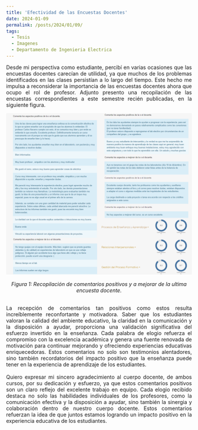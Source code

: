 ```yaml
---
title: 'Efectividad de las Encuestas Docentes'
date: 2024-01-09
permalink: /posts/2024/01/09/
tags:
  - Tesis
  - Imagenes
  - Departamento de Ingenieria Electrica
---
```



<div style="text-align: justify;">Desde mi perspectiva como estudiante, percibí en varias ocasiones que las encuestas docentes carecían de utilidad, ya que muchos de los problemas identificados en las clases persistían a lo largo del tiempo. Este hecho me impulsa a reconsiderar la importancia de las encuestas docentes ahora que ocupo el rol de profesor. Adjunto presento una recopilación de las encuestas correspondientes a este semestre recién publicadas, en la siguiente figura. </div>


<p align="center">
  <p align="center">
  <img src="/files/Encuestas_2023_02.png" alt="Recopilación de comentarios positivos y a mejorar de la ultima encuesta docente.">
</p>
<p align="center">
  <em>Figura 1: Recopilación de comentarios positivos y a mejorar de la ultima encuesta docente.</em>
</p>

<br>
<div style="text-align: justify;">La recepción de comentarios tan positivos como estos resulta increíblemente reconfortante y motivadora. Saber que los estudiantes valoran la calidad del ambiente educativo, la claridad en la comunicación y la disposición a ayudar, proporciona una validación significativa del esfuerzo invertido en la enseñanza. Cada palabra de elogio refuerza el compromiso con la excelencia académica y genera una fuente renovada de motivación para continuar mejorando y ofreciendo experiencias educativas enriquecedoras. Estos comentarios no solo son testimonios alentadores, sino también recordatorios del impacto positivo que la enseñanza puede tener en la experiencia de aprendizaje de los estudiantes.</div>
<br>
<div style="text-align: justify;">Quiero expresar mi sincero agradecimiento al cuerpo docente, de ambos cursos, por su dedicación y esfuerzo, ya que estos comentarios positivos son un claro reflejo del excelente trabajo en equipo. Cada elogio recibido destaca no solo las habilidades individuales de los profesores, como la comunicación efectiva y la disposición a ayudar, sino también la sinergia y colaboración dentro de nuestro cuerpo docente. Estos comentarios refuerzan la idea de que juntos estamos logrando un impacto positivo en la experiencia educativa de los estudiantes. </div>
